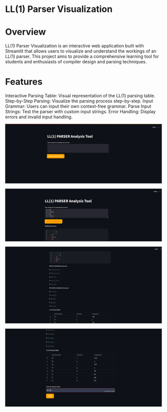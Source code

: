 # LL(1) Parser Visualization

# Overview
LL(1) Parser Visualization is an interactive web application built with Streamlit that allows users to visualize and understand the workings of an LL(1) parser. This project aims to provide a comprehensive learning tool for students and enthusiasts of compiler design and parsing techniques.

# Features

Interactive Parsing Table: Visual representation of the LL(1) parsing table.
Step-by-Step Parsing: Visualize the parsing process step-by-step.
Input Grammar: Users can input their own context-free grammar.
Parse Input Strings: Test the parser with custom input strings.
Error Handling: Display errors and invalid input handling.

![](https://github.com/GauravAnand30/LL-1-parser_vizualization/blob/main/screenshots/Screenshot%202024-06-29%20204950.png)

![](https://github.com/GauravAnand30/LL-1-parser_vizualization/blob/main/screenshots/Screenshot%202024-06-29%20205101.png)

![](https://github.com/GauravAnand30/LL-1-parser_vizualization/blob/main/screenshots/Screenshot%202024-06-29%20205129.png)

![](https://github.com/GauravAnand30/LL-1-parser_vizualization/blob/main/screenshots/Screenshot%202024-06-29%20205154.png)
